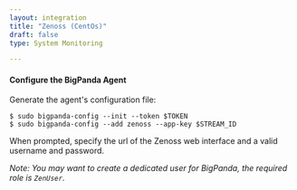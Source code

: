 ```yaml
---
layout: integration 
title: "Zenoss (CentOs)"
draft: false
type: System Monitoring

---
```


<!-- docs-include _integrations/agent-common/install/remote-installation.md:::SOURCE_SYSTEM_NAME=Zenoss:::PLATFORM_NAME=Centos:::PLATFORM_LOWER=centos -->

<!-- section-separator -->

#### Configure the BigPanda Agent
Generate the agent's configuration file:

    $ sudo bigpanda-config --init --token $TOKEN
    $ sudo bigpanda-config --add zenoss --app-key $STREAM_ID

When prompted, specify the url of the Zenoss web interface and a valid username and password.

*Note: You may want to create a dedicated user for BigPanda, the required role is `ZenUser`.*

<!-- docs-include _integrations/zenoss-common/timezone.md -->

<!-- section-separator -->

<!-- docs-include _integrations/agent-common/start-and-summary/generic.md:::SOURCE_SYSTEM_NAME=Zenoss:::PLATFORM=centos -->
